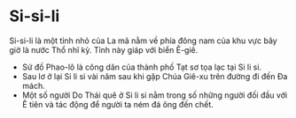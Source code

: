 # Si-si-li

Si-si-li là một tỉnh nhỏ của La mã nằm về phía đông nam của khu vực bây giờ là nước Thổ nhĩ kỳ. Tỉnh này giáp với biển Ê-giê.  
- Sứ đồ Phao-lô là công dân của thành phố Tạt sơ tọa lạc tại Si li si.
- Sau lơ ở lại Si li si vài năm sau khi gặp Chúa Giê-xu trên đường đi đến Đa mách.
- Một số người Do Thái quê ở Si li si nằm trong số những người đối đầu với Ê tiên và tác động để người ta ném đá ông đến chết.


